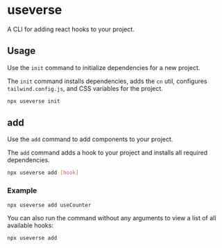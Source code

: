 # useverse

A CLI for adding react hooks to your project.

## Usage

Use the `init` command to initialize dependencies for a new project.

The `init` command installs dependencies, adds the `cn` util, configures `tailwind.config.js`, and CSS variables for the project.

```bash
npx useverse init
```

## add

Use the `add` command to add components to your project.

The `add` command adds a hook to your project and installs all required dependencies.

```bash
npx useverse add [hook]
```

### Example

```bash
npx useverse add useCounter
```

You can also run the command without any arguments to view a list of all available hooks:

```bash
npx useverse add
```
